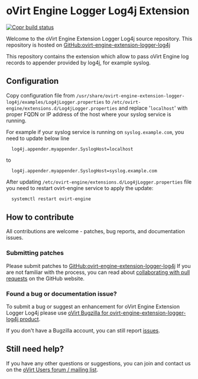 # oVirt Engine Logger Log4j Extension

[![Copr build status](https://copr.fedorainfracloud.org/coprs/ovirt/ovirt-master-snapshot/package/ovirt-engine-extension-logger-log4j/status_image/last_build.png)](https://copr.fedorainfracloud.org/coprs/ovirt/ovirt-master-snapshot/package/ovirt-engine-extension-logger-log4j/)

Welcome to the oVirt Engine Extension Logger Log4j source repository.
This repository is hosted on [GitHub:ovirt-engine-extension-logger-log4j](https://github.com/oVirt/ovirt-engine-extension-logger-log4j)

This repository contains the extension which allow to pass oVirt Engine log records to appender provided by log4j, for example syslog.

## Configuration

Copy configuration file from `/usr/share/ovirt-engine-extension-logger-log4j/examples/Log4jLogger.properties`
to `/etc/ovirt-engine/extensions.d/Log4jLogger.properties` and replace
'`localhost`' with proper FQDN or IP address of the host where your syslog
service is running.

For example if your syslog service is running on `syslog.example.com`, you need to update below line

```
  log4j.appender.myappender.SyslogHost=localhost
```

to

```
  log4j.appender.myappender.SyslogHost=syslog.example.com
```

After updating `/etc/ovirt-engine/extensions.d/Log4jLogger.properties` file
you need to restart ovirt-engine service to apply the update:

```bash
  systemctl restart ovirt-engine
```


## How to contribute

All contributions are welcome - patches, bug reports, and documentation issues.

### Submitting patches

Please submit patches to [GitHub:ovirt-engine-extension-logger-log4j](https://github.com/oVirt/ovirt-engine-extension-logger-log4j)
 If you are not familiar with the process, you can read about [collaborating with pull requests](https://docs.github.com/en/pull-requests/collaborating-with-pull-requests/proposing-changes-to-your-work-with-pull-requests) on the GitHub website.

### Found a bug or documentation issue?
To submit a bug or suggest an enhancement for oVirt Engine Extension Logger Log4j please use
[oVirt Bugzilla for ovirt-engine-extension-logger-log4j product](https://bugzilla.redhat.com/enter_bug.cgi?product=ovirt-engine-extension-logger-log4j).

If you don't have a Bugzilla account, you can still report [issues](https://github.com/oVirt/ovirt-engine-extension-logger-log4j/issues).

## Still need help?

If you have any other questions or suggestions, you can join and contact us on the [oVirt Users forum / mailing list](https://lists.ovirt.org/admin/lists/users.ovirt.org/).

